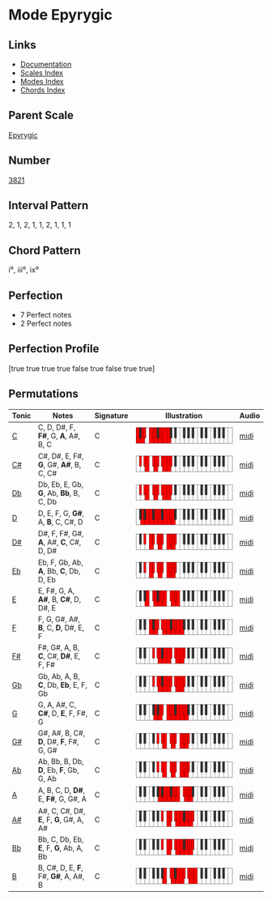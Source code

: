 # Mode Epyrygic

## Links

- [Documentation](README.md)
- [Scales Index](Scales.md)
- [Modes Index](Modes.md)
- [Chords Index](Chords.md)

## Parent Scale

[Epyrygic](ScaleEpyrygic.md)

## Number

[3821](https://ianring.com/musictheory/scales/3821)

## Interval Pattern

2, 1, 2, 1, 1, 2, 1, 1, 1

## Chord Pattern

i⁰, iii⁰, ix⁰

## Perfection

- 7 Perfect notes
- 2 Perfect notes

## Perfection Profile

[true true true true false true false true true]

## Permutations

| Tonic | Notes | Signature | Illustration | Audio |
|-------|-------|-----------|--------------|-------|
| [C](ModeCNaturalEpyrygic.md) | C, D, D#, F, **F#**, G, **A**, A#, B, C | C | ![CNaturalEpyrygic](ModeCNaturalEpyrygic.png) | [midi](https://github.com/edipermadi/music/blob/main/docs/ModeCNaturalEpyrygic.mid?raw=true) |
| [C#](ModeCSharpEpyrygic.md) | C#, D#, E, F#, **G**, G#, **A#**, B, C, C# | C | ![CSharpEpyrygic](ModeCSharpEpyrygic.png) | [midi](https://github.com/edipermadi/music/blob/main/docs/ModeCSharpEpyrygic.mid?raw=true) |
| [Db](ModeDFlatEpyrygic.md) | Db, Eb, E, Gb, **G**, Ab, **Bb**, B, C, Db | C | ![DFlatEpyrygic](ModeDFlatEpyrygic.png) | [midi](https://github.com/edipermadi/music/blob/main/docs/ModeDFlatEpyrygic.mid?raw=true) |
| [D](ModeDNaturalEpyrygic.md) | D, E, F, G, **G#**, A, **B**, C, C#, D | C | ![DNaturalEpyrygic](ModeDNaturalEpyrygic.png) | [midi](https://github.com/edipermadi/music/blob/main/docs/ModeDNaturalEpyrygic.mid?raw=true) |
| [D#](ModeDSharpEpyrygic.md) | D#, F, F#, G#, **A**, A#, **C**, C#, D, D# | C | ![DSharpEpyrygic](ModeDSharpEpyrygic.png) | [midi](https://github.com/edipermadi/music/blob/main/docs/ModeDSharpEpyrygic.mid?raw=true) |
| [Eb](ModeEFlatEpyrygic.md) | Eb, F, Gb, Ab, **A**, Bb, **C**, Db, D, Eb | C | ![EFlatEpyrygic](ModeEFlatEpyrygic.png) | [midi](https://github.com/edipermadi/music/blob/main/docs/ModeEFlatEpyrygic.mid?raw=true) |
| [E](ModeENaturalEpyrygic.md) | E, F#, G, A, **A#**, B, **C#**, D, D#, E | C | ![ENaturalEpyrygic](ModeENaturalEpyrygic.png) | [midi](https://github.com/edipermadi/music/blob/main/docs/ModeENaturalEpyrygic.mid?raw=true) |
| [F](ModeFNaturalEpyrygic.md) | F, G, G#, A#, **B**, C, **D**, D#, E, F | C | ![FNaturalEpyrygic](ModeFNaturalEpyrygic.png) | [midi](https://github.com/edipermadi/music/blob/main/docs/ModeFNaturalEpyrygic.mid?raw=true) |
| [F#](ModeFSharpEpyrygic.md) | F#, G#, A, B, **C**, C#, **D#**, E, F, F# | C | ![FSharpEpyrygic](ModeFSharpEpyrygic.png) | [midi](https://github.com/edipermadi/music/blob/main/docs/ModeFSharpEpyrygic.mid?raw=true) |
| [Gb](ModeGFlatEpyrygic.md) | Gb, Ab, A, B, **C**, Db, **Eb**, E, F, Gb | C | ![GFlatEpyrygic](ModeGFlatEpyrygic.png) | [midi](https://github.com/edipermadi/music/blob/main/docs/ModeGFlatEpyrygic.mid?raw=true) |
| [G](ModeGNaturalEpyrygic.md) | G, A, A#, C, **C#**, D, **E**, F, F#, G | C | ![GNaturalEpyrygic](ModeGNaturalEpyrygic.png) | [midi](https://github.com/edipermadi/music/blob/main/docs/ModeGNaturalEpyrygic.mid?raw=true) |
| [G#](ModeGSharpEpyrygic.md) | G#, A#, B, C#, **D**, D#, **F**, F#, G, G# | C | ![GSharpEpyrygic](ModeGSharpEpyrygic.png) | [midi](https://github.com/edipermadi/music/blob/main/docs/ModeGSharpEpyrygic.mid?raw=true) |
| [Ab](ModeAFlatEpyrygic.md) | Ab, Bb, B, Db, **D**, Eb, **F**, Gb, G, Ab | C | ![AFlatEpyrygic](ModeAFlatEpyrygic.png) | [midi](https://github.com/edipermadi/music/blob/main/docs/ModeAFlatEpyrygic.mid?raw=true) |
| [A](ModeANaturalEpyrygic.md) | A, B, C, D, **D#**, E, **F#**, G, G#, A | C | ![ANaturalEpyrygic](ModeANaturalEpyrygic.png) | [midi](https://github.com/edipermadi/music/blob/main/docs/ModeANaturalEpyrygic.mid?raw=true) |
| [A#](ModeASharpEpyrygic.md) | A#, C, C#, D#, **E**, F, **G**, G#, A, A# | C | ![ASharpEpyrygic](ModeASharpEpyrygic.png) | [midi](https://github.com/edipermadi/music/blob/main/docs/ModeASharpEpyrygic.mid?raw=true) |
| [Bb](ModeBFlatEpyrygic.md) | Bb, C, Db, Eb, **E**, F, **G**, Ab, A, Bb | C | ![BFlatEpyrygic](ModeBFlatEpyrygic.png) | [midi](https://github.com/edipermadi/music/blob/main/docs/ModeBFlatEpyrygic.mid?raw=true) |
| [B](ModeBNaturalEpyrygic.md) | B, C#, D, E, **F**, F#, **G#**, A, A#, B | C | ![BNaturalEpyrygic](ModeBNaturalEpyrygic.png) | [midi](https://github.com/edipermadi/music/blob/main/docs/ModeBNaturalEpyrygic.mid?raw=true) |
